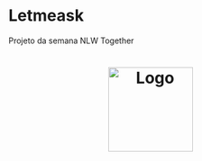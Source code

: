 # Letmeask
 Projeto da semana NLW Together

<h1 align="center">
  <img alt="Logo" src="https://user-images.githubusercontent.com/43748428/124055178-ccbdb180-d9f9-11eb-8c31-c5d96f03c47e.png" width="150px">

